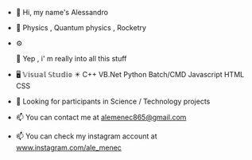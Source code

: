 
- 👋 Hi, my name's Alessandro

- 🔬 Physics , Quantum physics , Rocketry
- ⚙️ 


  👀 Yep , i' m really into all this stuff

- 🖥️ 𝕍𝕚𝕤𝕦𝕒𝕝 𝕊𝕥𝕦𝕕𝕚𝕠
                    ✴️ C++
                    VB.Net
                    Python
                    Batch/CMD
                    Javascript
                    HTML
                    CSS


- 💞️ Looking for participants in Science / Technology projects

- 📫 You can contact me at alemenec865@gmail.com
- 📫 You can check my instagram account at www.instagram.com/ale_menec
